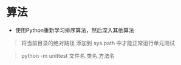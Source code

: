 # 算法

- 使用Python重新学习排序算法，然后深入其他算法

> 将当前目录的绝对路径 添加到 sys.path 中才能正常运行单元测试

> python -m unittest 文件名.类名.方法名
